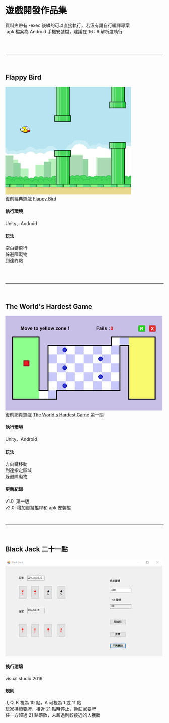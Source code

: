 # 遊戲開發作品集
資料夾帶有 -exec 後綴的可以直接執行，若沒有請自行編譯專案<br>
.apk 檔案為 Android 手機安裝檔，建議在 16 : 9 解析度執行

<br>
<br>

---
<br>

## Flappy Bird

<img src="flappybird.png" alt="Description of the image" style="min-width: 400px; max-width: 500px;">

<br>
復刻經典遊戲 <a href="https://flappybird.io/">Flappy Bird</a>

#### 執行環境
Unity、Android

#### 玩法

空白鍵飛行
<br>
躲避障礙物
<br>
到達終點

<br>
<br>

---
<br>

## The World's Hardest Game

<img src="theworldshardestgame.png" alt="Description of the image" style="max-width: 500px;">

<br>
復刻網頁遊戲 <a href="https://www.crazygames.com/game/worlds-hardest-game">The World's Hardest Game</a> 第一關

#### 執行環境
Unity、Android

#### 玩法

方向鍵移動
<br>
到達指定區域
<br>
躲避障礙物
<br>

#### 更新紀錄

v1.0&nbsp;&nbsp;第一版<br>
v2.0&nbsp;&nbsp;增加虛擬搖桿和 apk 安裝檔

<br>

---
<br>

## Black Jack 二十一點

<img src="blackjack.png" alt="Description of the image" style="max-width: 500px;">

<br>

#### 執行環境
visual studio 2019<br>

#### 規則
J, Q, K 視為 10 點，A 可視為 1 或 11 點<br>
玩家持續要牌，接近 21 點時停止，換莊家要牌<br>
任一方超過 21 點落敗，未超過則較接近的人獲勝<br>
